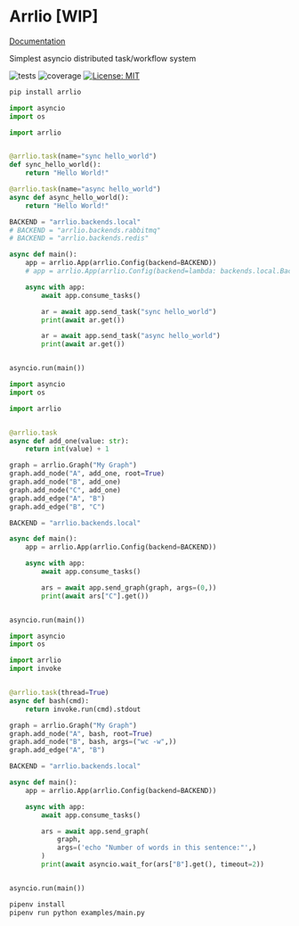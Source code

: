 # Arrlio [WIP]

[Documentation](https://levsh.github.io/arrlio)

Simplest asyncio distributed task/workflow system

![tests](https://github.com/levsh/arrlio/workflows/tests/badge.svg)
![coverage](https://img.shields.io/endpoint?url=https://gist.githubusercontent.com/levsh/727ed723ccaee0d5825513af6472e3a5/raw/coverage.json)
[![License: MIT](https://img.shields.io/badge/License-MIT-yellow.svg)](https://opensource.org/licenses/MIT)

```bash
pip install arrlio
```

```python
import asyncio
import os

import arrlio


@arrlio.task(name="sync hello_world")
def sync_hello_world():
    return "Hello World!"

@arrlio.task(name="async hello_world")
async def async_hello_world():
    return "Hello World!"

BACKEND = "arrlio.backends.local"
# BACKEND = "arrlio.backends.rabbitmq"
# BACKEND = "arrlio.backends.redis"

async def main():
    app = arrlio.App(arrlio.Config(backend=BACKEND))
    # app = arrlio.App(arrlio.Config(backend=lambda: backends.local.Backend(backends.local.BackendConfig())))

    async with app:
        await app.consume_tasks()

        ar = await app.send_task("sync hello_world")
        print(await ar.get())

        ar = await app.send_task("async hello_world")
        print(await ar.get())


asyncio.run(main())
```

```python
import asyncio
import os

import arrlio


@arrlio.task
async def add_one(value: str):
    return int(value) + 1

graph = arrlio.Graph("My Graph")
graph.add_node("A", add_one, root=True)
graph.add_node("B", add_one)
graph.add_node("C", add_one)
graph.add_edge("A", "B")
graph.add_edge("B", "C")

BACKEND = "arrlio.backends.local"

async def main():
    app = arrlio.App(arrlio.Config(backend=BACKEND))

    async with app:
        await app.consume_tasks()

        ars = await app.send_graph(graph, args=(0,))
        print(await ars["C"].get())


asyncio.run(main())
```

```python
import asyncio
import os

import arrlio
import invoke


@arrlio.task(thread=True)
async def bash(cmd):
    return invoke.run(cmd).stdout

graph = arrlio.Graph("My Graph")
graph.add_node("A", bash, root=True)
graph.add_node("B", bash, args=("wc -w",))
graph.add_edge("A", "B")

BACKEND = "arrlio.backends.local"

async def main():
    app = arrlio.App(arrlio.Config(backend=BACKEND))

    async with app:
        await app.consume_tasks()

        ars = await app.send_graph(
            graph,
            args=('echo "Number of words in this sentence:"',)
        )
        print(await asyncio.wait_for(ars["B"].get(), timeout=2))


asyncio.run(main())
```

```bash
pipenv install
pipenv run python examples/main.py
```
